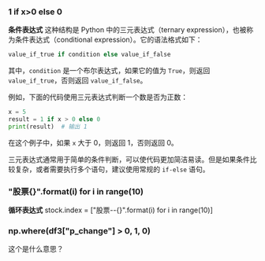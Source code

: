 ### 1 if x>0 else 0
**条件表达式**
这种结构是 Python 中的三元表达式（ternary expression），也被称为条件表达式（conditional expression）。它的语法格式如下：

```python
value_if_true if condition else value_if_false
```

其中，`condition` 是一个布尔表达式，如果它的值为 `True`，则返回 `value_if_true`，否则返回 `value_if_false`。

例如，下面的代码使用三元表达式判断一个数是否为正数：

```python
x = 5
result = 1 if x > 0 else 0
print(result)  # 输出 1
```

在这个例子中，如果 `x` 大于 0，则返回 1，否则返回 0。

三元表达式通常用于简单的条件判断，可以使代码更加简洁易读。但是如果条件比较复杂，或者需要执行多个语句，建议使用常规的 `if-else` 语句。

### "股票{}".format(i) for i in range(10)
**循环表达式**
stock.index = ["股票--{}".format(i) for i in range(10)]



### np.where(df3["p_change"] > 0, 1, 0)
这个是什么意思？
